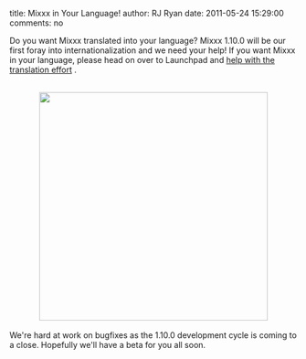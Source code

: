 title: Mixxx in Your Language!
author: RJ Ryan
date: 2011-05-24 15:29:00
comments: no

Do you want Mixxx translated into your language? Mixxx 1.10.0 will be our first foray into internationalization and we need your help! If you want Mixxx in your language, please head on over to Launchpad and <a href="https://translations.launchpad.net/mixxx/trunk/+translations">help with the translation effort</a>
.<br />
<br />
<div class="separator" style="clear: both; text-align: center;"><a href="https://mixxx.org/forums/download/file.php?id=360" imageanchor="1" style="margin-left:1em; margin-right:1em"><img border="0" width="400" src="https://mixxx.org/forums/download/file.php?id=360" />
</a>
</div>
<br />
We're hard at work on bugfixes as the 1.10.0 development cycle is coming to a close. Hopefully we'll have a beta for you all soon.
